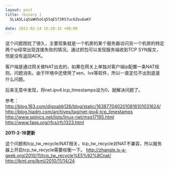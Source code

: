 ```yaml
--- 
layout: post
title: !binary |
  5LiA5Liq5aWH5oCq55qE572R57uc6Zeu6aKY

date: 2011-02-14 15:20:15 +08:00
---
```

这个问题困扰了很久，主要现象就是一个机房的某个服务器访问另一个机房的特定两个ip经常出现连接失败的情况。通过抓包可以发现服务端收到TCP SYN报文，但是没有返回ACK。

客户端是通过网关做NAT出去的，如果在网关上单独对客户端ip配置一条NAT规则，问题消失。由于环境中还使用了xen、lvs等软件，所以一直定位不出到底是什么问题。

后来无意中发现，将net.ipv4.tcp_timestamps设为0，就解决问题了。

参考：
http://blog.163.com/digoal@126/blog/static/1638770402010816101031624/
http://blog.hiadm.com/archives/tag/net-ipv4-tcp_timestamps
http://www.spinics.net/lists/linux-net/msg17195.html
http://www.faqs.org/rfcs/rfc1323.html

<strong>2011-2-16更新</strong>

这个问题和tcp_tw_recycle/NAT相关，tcp_tw_recycle对NAT不兼容，所以服务器上开启tcp_tw_recycle需要权衡一下。
http://zhangle.is-a-geek.org/2010/11/tcp_tw_recycle%E5%92%8Cnat/
http://lkml.org/lkml/2010/11/14/24
